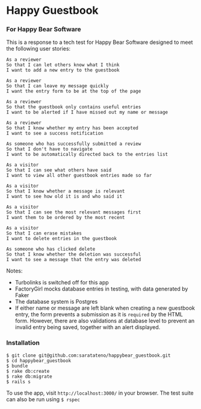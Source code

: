 # Happy Guestbook
### For Happy Bear Software

This is a response to a tech test for Happy Bear Software designed to meet the following user stories:

```
As a reviewer
So that I can let others know what I think
I want to add a new entry to the guestbook

As a reviewer
So that I can leave my message quickly
I want the entry form to be at the top of the page

As a reviewer
So that the guestbook only contains useful entries
I want to be alerted if I have missed out my name or message

As a reviewer
So that I know whether my entry has been accepted
I want to see a success notification

As someone who has successfully submitted a review
So that I don't have to navigate
I want to be automatically directed back to the entries list

As a visitor
So that I can see what others have said
I want to view all other guestbook entries made so far

As a visitor
So that I know whether a message is relevant
I want to see how old it is and who said it

As a visitor
So that I can see the most relevant messages first
I want them to be ordered by the most recent

As a visitor
So that I can erase mistakes
I want to delete entries in the guestbook

As someone who has clicked delete
So that I know whether the deletion was successful
I want to see a message that the entry was deleted

```

Notes:
* Turbolinks is switched off for this app
* FactoryGirl mocks database entries in testing, with data generated by Faker
* The database system is Postgres
* If either name or message are left blank when creating a new guestbook entry, the form prevents a submission as it is `required` by the HTML form. However, there are also validations at database level to prevent an invalid entry being saved, together with an alert displayed.

### Installation
```
$ git clone git@github.com:saratateno/happybear_guestbook.git
$ cd happybear_guestbook
$ bundle
$ rake db:create
$ rake db:migrate
$ rails s
```
To use the app, visit `http://localhost:3000/` in your browser. The test suite can also be run using `$ rspec`
